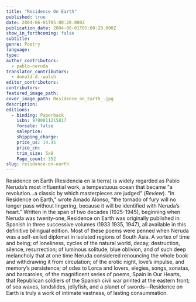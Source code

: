 ```yaml
---
title: "Residence On Earth"
published: true
date: 2004-06-01T05:00:28.000Z
publication_date: 2004-06-01T05:00:28.000Z
show_in_forthcoming: false
subtitle:
genre: Poetry
language:
type:
author_contributors:
  - pablo-neruda
translator_contributors:
  - donald-d.-walsh
editor_contributors:
contributors:
featured_image_path:
cover_image_path: Residence_on_Earth_.jpg
description:
editions:
  - binding: Paperback
    isbn: 9780811215817
    forsale: false
    saleprice:
    shipping_charge:
    price_us: 14.95
    price_cn:
    trim_size: 5x8
    Page_count: 352
slug: residence-on-earth
---
```


Residence on Earth (Residencia en la tierra) is widely regarded as Pablo Neruda’s most influential work, a tempestuous ocean that became "a revolution…a classic by which masterpieces are judged" (_Review_). "In Residence on Earth," wrote Amado Alonso, "the tornado of fury will no longer pass without lingering, because it will be identified with Neruda’s heart." Written in the span of two decades (1925-1945), beginning when Neruda was twenty-one, Residence on Earth was originally published in Spanish in three successive volumes (1933 1935, 1947), all available in this definitive bilingual edition. Most of these poems were penned when Neruda was a self-exiled diplomat in isolated regions of South Asia. A vortex of time and being; of loneliness, cycles of the natural world, decay, destruction, silence, resurrection; of luminous solitude, blue oblivion, and of such deep melancholy that at one time Neruda considered renouncing the whole book and withdrawing it from circulation; of the erotic night, love’s impulse, and memory’s persistence; of odes to Lorca and lovers, elegies, songs, sonatas, and barcaroles; of the magnificent series of poems, Spain in Our Hearts, that Republican soldiers of the Spanish civil war printed at the eastern front; of sea waves, landslides, jellyfish, and a planet of swords––Residence on Earth is truly a work of intimate vastness, of lasting consummation.

